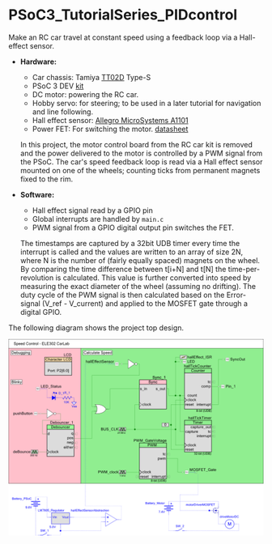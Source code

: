 # PSoC3_TutorialSeries_PIDcontrol
Make an RC car travel at constant speed using a feedback loop via a Hall-effect sensor.


- **Hardware:**
  - Car chassis: Tamiya [TT02D](https://www.tamiyausa.com/product/item.php?product-id=47301) Type-S 
  - PSoC 3 DEV [kit](http://www.cypress.com/documentation/development-kitsboards/cy8ckit-030-psoc-3-development-kit)
  - DC motor: powering the RC car.
  - Hobby servo: for steering; to be used in a later tutorial for navigation and line following.
  - Hall effect sensor: [Allegro MicroSystems A1101](http://www.allegromicro.com/en/Products/Part_Numbers/1101/1101.pdf)
  - Power FET: For switching the motor. [datasheet](http://alltransistors.com/pdfdatasheet_motorola/mtp52n06vlrev3.pdf)

  In this project, the motor control board from the RC car kit is removed and the power delivered to the motor is controlled by a PWM signal from the PSoC. The car's speed feedback loop is read via a Hall effect sensor mounted on one of the wheels; counting ticks from permanent magnets fixed to the rim.

- **Software:**
  - Hall effect signal read by a GPIO pin
  - Global interrupts are handled by `main.c`
  - PWM signal from a GPIO digital output pin switches the FET.
  
  The timestamps are captured by a 32bit UDB timer every time the interrupt is called and the values are written to an array of size 2N, where N is the number of (fairly equally spaced) magnets on the wheel. By comparing the time difference between t[i+N] and t[N] the time-per-revolution is calculated. This value is further converted into speed by measuring the exact diameter of the wheel (assuming no drifting). The duty cycle of the PWM signal is then calculated based on the Error-signal (V_ref - V_current) and applied to the MOSFET gate through a digital GPIO.
  
The following diagram shows the project top design.

<img src="https://github.com/cvb0rg/PSoC3_TutorialSeries_PIDcontrol/blob/master/PSocTutorial_PID_control.png" alt="TopDesign.cysch file form the project">


